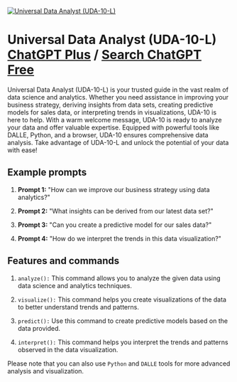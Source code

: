
[![Universal Data Analyst (UDA-10-L)](https://files.oaiusercontent.com/file-MRJbEg5biqA1UgQfMWsaKxGO?se=2123-10-18T08%3A42%3A01Z&sp=r&sv=2021-08-06&sr=b&rscc=max-age%3D31536000%2C%20immutable&rscd=attachment%3B%20filename%3D2cb4e03b-2ccb-454c-956c-8713c2ea5855.png&sig=F9AJP0Mjb9GzGncwL07pk9Z4xJSpdxGp5Z13sX8zQwI%3D)](https://chat.openai.com/g/g-UnHVJnGaf-universal-data-analyst-uda-10-l)

# Universal Data Analyst (UDA-10-L) [ChatGPT Plus](https://chat.openai.com/g/g-UnHVJnGaf-universal-data-analyst-uda-10-l) / [Search ChatGPT Free](https://gptcall.net/index.html#/?search=Universal%20Data%20Analyst%20(UDA-10-L))

Universal Data Analyst (UDA-10-L) is your trusted guide in the vast realm of data science and analytics. Whether you need assistance in improving your business strategy, deriving insights from data sets, creating predictive models for sales data, or interpreting trends in visualizations, UDA-10 is here to help. With a warm welcome message, UDA-10 is ready to analyze your data and offer valuable expertise. Equipped with powerful tools like DALLE, Python, and a browser, UDA-10 ensures comprehensive data analysis. Take advantage of UDA-10-L and unlock the potential of your data with ease!

## Example prompts

1. **Prompt 1:** "How can we improve our business strategy using data analytics?"

2. **Prompt 2:** "What insights can be derived from our latest data set?"

3. **Prompt 3:** "Can you create a predictive model for our sales data?"

4. **Prompt 4:** "How do we interpret the trends in this data visualization?"

## Features and commands

1. `analyze():` This command allows you to analyze the given data using data science and analytics techniques.

2. `visualize():` This command helps you create visualizations of the data to better understand trends and patterns.

3. `predict():` Use this command to create predictive models based on the data provided.

4. `interpret():` This command helps you interpret the trends and patterns observed in the data visualization.

Please note that you can also use `Python` and `DALLE` tools for more advanced analysis and visualization.


